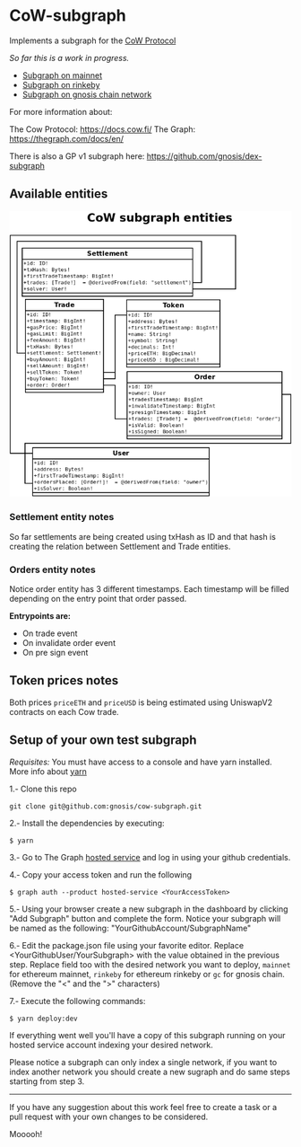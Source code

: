 # CoW-subgraph

Implements a subgraph for the [CoW Protocol](https://github.com/gnosis/gp-v2-contracts)

*So far this is a work in progress.*

- [Subgraph on mainnet](https://thegraph.com/hosted-service/subgraph/gnosis/cow)
- [Subgraph on rinkeby](https://thegraph.com/hosted-service/subgraph/gnosis/cow-rinkeby)
- [Subgraph on gnosis chain network](https://thegraph.com/hosted-service/subgraph/gnosis/cow-gc)

For more information about:

The Cow Protocol: https://docs.cow.fi/
The Graph: https://thegraph.com/docs/en/

There is also a GP v1 subgraph here: https://github.com/gnosis/dex-subgraph

## Available entities

![CoW Protocol subgraph entities diagrams](./dia/CowProtocolSubgraphEntities.png)

### Settlement entity notes

So far settlements are being created using txHash as ID and that hash is creating the relation between Settlement and Trade entities.

### Orders entity notes

Notice order entity has 3 different timestamps. Each timestamp will be filled depending on the entry point that order passed.

**Entrypoints are:**

- On trade event
- On invalidate order event
- On pre sign event

## Token prices notes

Both prices `priceETH` and `priceUSD` is being estimated using UniswapV2 contracts on each Cow trade. 

## Setup of your own test subgraph

*Requisites:* You must have access to a console and have yarn installed. More info about [yarn](https://classic.yarnpkg.com/lang/en/docs/)

1.- Clone this repo
```
git clone git@github.com:gnosis/cow-subgraph.git
```

2.- Install the dependencies by executing:

```
$ yarn
```

3.- Go to The Graph [hosted service](https://thegraph.com/hosted-service/dashboard) and log in using your github credentials. 

4.- Copy your access token and run the following

```
$ graph auth --product hosted-service <YourAccessToken>
```

5.- Using your browser create a new subgraph in the dashboard by clicking "Add Subgraph" button and complete the form. Notice your subgraph will be named as the following: "YourGithubAccount/SubgraphName"

6.- Edit the package.json file using your favorite editor. Replace <YourGithubUser/YourSubgraph> with the value obtained in the previous step. Replace <Network> field too with the desired network you want to deploy, ```mainnet``` for ethereum mainnet, ```rinkeby``` for ethereum rinkeby or ```gc``` for gnosis chain. (Remove the "<" and the ">" characters)

7.- Execute the following commands:
```
$ yarn deploy:dev
```

If everything went well you'll have a copy of this subgraph running on your hosted service account indexing your desired network.

Please notice a subgraph can only index a single network, if you want to index another network you should create a new sugraph and do same steps starting from step 3.

---------

If you have any suggestion about this work feel free to create a task or a pull request with your own changes to be considered. 

Mooooh!

